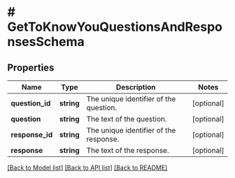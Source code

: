 # # GetToKnowYouQuestionsAndResponsesSchema

## Properties

Name | Type | Description | Notes
------------ | ------------- | ------------- | -------------
**question_id** | **string** | The unique identifier of the question. | [optional]
**question** | **string** | The text of the question. | [optional]
**response_id** | **string** | The unique identifier of the response. | [optional]
**response** | **string** | The text of the response. | [optional]

[[Back to Model list]](../../README.md#models) [[Back to API list]](../../README.md#endpoints) [[Back to README]](../../README.md)
